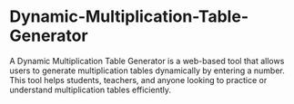 # Dynamic-Multiplication-Table-Generator
A Dynamic Multiplication Table Generator is a web-based tool that allows users to generate multiplication tables dynamically by entering a number. This tool helps students, teachers, and anyone looking to practice or understand multiplication tables efficiently.
